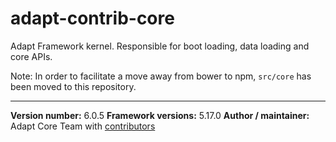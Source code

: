 # adapt-contrib-core
Adapt Framework kernel. Responsible for boot loading, data loading and core APIs.

Note: In order to facilitate a move away from bower to npm, `src/core` has been moved to this repository.

----------------------------
**Version number:** 6.0.5
**Framework versions:** 5.17.0
**Author / maintainer:** Adapt Core Team with [contributors](https://github.com/adaptlearning/adapt-contrib-core/graphs/contributors)
